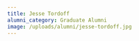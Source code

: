 ```yaml
---
title: Jesse Tordoff
alumni_category: Graduate Alumni
image: /uploads/alumni/jesse-tordoff.jpg
---
```


